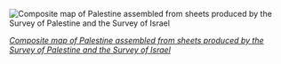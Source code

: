 
![Composite map of Palestine assembled from sheets produced by the Survey of Palestine and the Survey of Israel](https://upload.wikimedia.org/wikipedia/commons/thumb/d/d5/Survey_of_Palestine_1942-1958_1-100%2C000_sheet_index_georef.png/375px-Survey_of_Palestine_1942-1958_1-100%2C000_sheet_index_georef.png)

*[Composite map of Palestine assembled from sheets produced by the Survey of Palestine and the Survey of Israel](https://wikipedia.org/wiki/File:Survey_of_Palestine_1942-1958_1-100,000_sheet_index_georef.png)*

